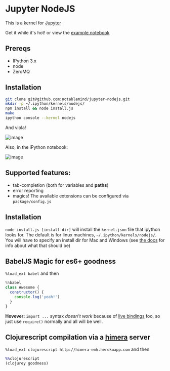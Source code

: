 # Jupyter NodeJS
This is a kernel for [Jupyter](http://github.com/ipython/ipython)

Get it while it's hot! or view the [example notebook](http://nbviewer.ipython.org/gist/jaredly/404a36306fdee6a1737a)

## Prereqs
- IPython 3.x
- node
- ZeroMQ

## Installation
```bash
git clone git@github.com:notablemind/jupyter-nodejs.git
mkdir -p ~/.ipython/kernels/nodejs/
npm install && node install.js
make
ipython console --kernel nodejs
```

And viola!

![image](https://cloud.githubusercontent.com/assets/112170/7268122/a33b186c-e882-11e4-8463-be00a6c90163.png)


Also, in the iPython notebook:

![image](https://cloud.githubusercontent.com/assets/112170/7268108/70cade4e-e882-11e4-95e7-8a7375b3b888.png)



## Supported features:

- tab-completion (both for variables and **paths**)
- error reporting
- magics! The available extensions can be configured via `package/config.js`

## Installation
`node install.js [install-dir]` will install the `kernel.json` file that ipython looks for. The default is for linux machines, `~/.ipython/kernels/nodejs/`. You will have to specify an install dir for Mac and Windows (see [the docs](https://ipython.org/ipython-doc/dev/development/kernels.html#kernel-specs) for info about what that should be)

## BabelJS Magic for es6+ goodness
`%load_ext babel` and then

```javascript
%%babel
class Awesome {
  constructor() {
    console.log('yeah!')
  }
}
```

**Hovever:** `import ...` syntax *doesn't work* because of [live bindings](https://github.com/ModuleLoader/es6-module-loader/wiki/Circular-References-&-Bindings#es6-circular-references--bindings) foo, so just use `require()` normally and all will be well.

## Clojurescript compilation via a [himera](https://github.com/fogus/himera) server

`%load_ext clojurescript http://himera-emh.herokuapp.com` and then

```clojure
%%clojurescript
(clojurey goodness)
```
